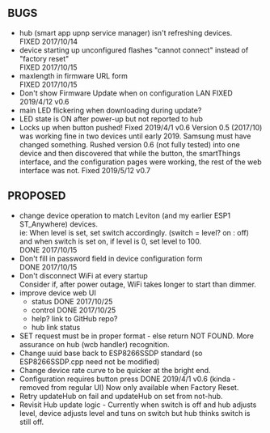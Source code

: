 BUGS
----
- hub (smart app upnp service manager) isn't refreshing devices.  
  FIXED 2017/10/14
- device starting up unconfigured flashes "cannot connect" instead of "factory reset"  
  FIXED 2017/10/15
- maxlength in firmware URL form  
  FIXED 2017/10/15
- Don't show Firmware Update when on configuration LAN
  FIXED 2019/4/12 v0.6
- main LED flickering when downloading during update?
- LED state is ON after power-up but not reported to hub
- Locks up when button pushed!
  Fixed 2019/4/1 v0.6
  Version 0.5 (2017/10) was working fine in two devices until early 2019.
  Samsung must have changed something.  Rushed version 0.6 (not fully tested)
  into one device and then discovered that while the button, the smartThings
  interface, and the configuration pages were working,
  the rest of the web interface was not.
  Fixed 2019/5/12 v0.7

PROPOSED
--------
- change device operation to match Leviton (and my earlier ESP1 ST_Anywhere) devices.  
  ie: When level is set, set switch accordingly. (switch = level? on : off)  
  and when switch is set on, if level is 0, set level to 100.  
  DONE 2017/10/15
- Don't fill in password field in device configuration form  
  DONE 2017/10/15
- Don't disconnect WiFi at every startup  
  Consider if, after power outage, WiFi takes longer to start than dimmer.
- improve device web UI
  - status
    DONE 2017/10/25
  - control
    DONE 2017/10/25
  - help?  link to GitHub repo?
  - hub link status
- SET request must be in proper format - else return NOT FOUND.
  More assurance on hub (wcb handler) recognition.
- Change uuid base back to ESP8266SSDP standard (so ESP8266SSDP.cpp need not be modified)
- Change device rate curve to be quicker at the bright end.
- Configuration requires button press
  DONE 2019/4/1 v0.6 (kinda - removed from regular UI)
  Now only available when Factory Reset.
- Retry updateHub on fail and updateHub on set from not-hub.
- Revisit Hub update logic - Currently when switch is off and hub adjusts level,
  device adjusts level and tuns on switch but hub thinks switch is still off.
